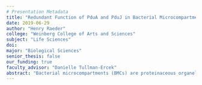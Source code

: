 ```yaml
---
# Presentation Metadata
title: "Redundant Function of PduA and PduJ in Bacterial Microcompartment Formation"
date: 2019-06-29
author: "Henry Raeder"
college: "Weinberg College of Arts and Sciences"
subject: "Life Sciences"
doi:
major: "Biological Sciences"
senior_thesis: false
our_funding: true
faculty_advisor: "Danielle Tullman-Ercek"
abstract: "Bacterial microcompartments (BMCs) are proteinaceous organelles contained within prokaryotes used to facilitate reactions with increased efficiency, or to carry out reactions with intermediates that are harmful to the cell if released into the cytoplasm. Oftentimes, compartments are used to metabolize unique carbon sources, such as 1,2-propanediol (1,2-PD), whose metabolic pathway contains intermediates toxic to cell growth. These compartments are a kind of metabolic workshop in that they localize necessary substrates into a specific area, and they can isolate their work from the surrounding cellular noise. This could make them useful for drug delivery or self-contained synthesis reactions. My work focuses on two proteins that make up the shell forming the boundary between the microcompartment and the cytoplasm, PduA and PduJ. By manipulating the genes that code for these proteins, I have investigated how each can form a functional compartment independently of the other, meaning that they hold redundant function. To do this, I used a 1,2-PD-based assay to test the growth of individual pduA and pduJ gene knockouts, and observed no difference in growth compared to the Wild Type. Furthermore, I created a double knockout strain using genetic recombineering, and used my growth assay and fluorescence microscopy to assess disruption of microcompartment formation. No previous research has been committed to the redundant function of PduA and PduJ, and if this connection can be confirmed, it would open the door for dozens of other experiments into how the microcompartment shell can be altered to control molecular transport into/out of the microcompartment."
---
```

